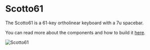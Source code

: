 # Scotto61

The Scotto61 is a 61-key ortholinear keyboard with a 7u spacebar.

You can read more about the components and how to build it [here](https://scottokeebs.com/blogs/keyboards/scotto61-handwired-keyboard).

![Scotto61](https://github.com/joe-scotto/scottokeebs/assets/8194147/50dba991-3084-44c9-9ea5-16cca23c79b1)

